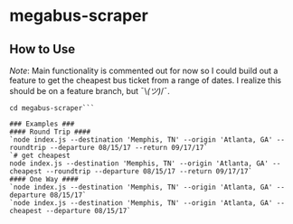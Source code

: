 # megabus-scraper
## How to Use ##
*Note*: Main functionality is commented out for now so I could build out a feature to get the cheapest bus ticket from a range of dates. I realize this should be on a feature branch, but ¯\\_(ツ)_/¯.

```npm install
cd megabus-scraper```

### Examples ###
#### Round Trip ####
`node index.js --destination 'Memphis, TN' --origin 'Atlanta, GA' --roundtrip --departure 08/15/17 --return 09/17/17`
`# get cheapest
node index.js --destination 'Memphis, TN' --origin 'Atlanta, GA' --cheapest --roundtrip --departure 08/15/17 --return 09/17/17`
#### One Way ####
`node index.js --destination 'Memphis, TN' --origin 'Atlanta, GA' --departure 08/15/17`
`node index.js --destination 'Memphis, TN' --origin 'Atlanta, GA' --cheapest --departure 08/15/17`

